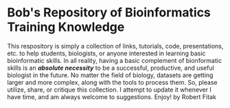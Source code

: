 # Bob's Repository of Bioinformatics Training Knowledge
This respository is simply a collection of links, tutorials, code, presentations, etc. to help students, biologists, or anyone interested in learning basic bioinformatic skills. In all reality, having a basic complement of bionformatic skills is an ___absolute necessity___ to be a successful, productive, and useful biologist in the future.  No matter the field of biology, datasets are getting larger and more complex, along with the tools to process them.  So, please utilize, share, or critique this collection.  I attempt to update it whenever I have time, and am always welcome to suggestions.  Enjoy!
by Robert Fitak
